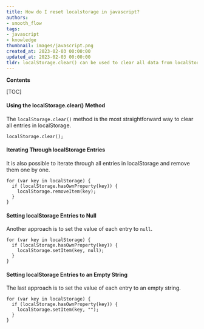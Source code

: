 ```yaml
---
title: How do I reset localstorage in javascript?
authors:
- smooth_flow
tags:
- javascript
- knowledge
thumbnail: images/javascript.png
created_at: 2023-02-03 00:00:00
updated_at: 2023-02-03 00:00:00
tldr: localStorage.clear() can be used to clear all data from localStorage.
---
```


**Contents**

[TOC]

#### Using the localStorage.clear() Method
The `localStorage.clear()` method is the most straightforward way to clear all entries in localStorage.

```
localStorage.clear();
```

#### Iterating Through localStorage Entries
It is also possible to iterate through all entries in localStorage and remove them one by one.

```
for (var key in localStorage) {
  if (localStorage.hasOwnProperty(key)) {
    localStorage.removeItem(key);
  }
}
```

#### Setting localStorage Entries to Null
Another approach is to set the value of each entry to `null`.

```
for (var key in localStorage) {
  if (localStorage.hasOwnProperty(key)) {
    localStorage.setItem(key, null);
  }
}
```

#### Setting localStorage Entries to an Empty String
The last approach is to set the value of each entry to an empty string.

```
for (var key in localStorage) {
  if (localStorage.hasOwnProperty(key)) {
    localStorage.setItem(key, "");
  }
}
```
